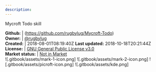 ```yaml
---
description: 
---
```

Mycroft Todo skill



**Github:** | (https://github.com/rugbylug/Mycroft-Todo)  
**Owner:** | [@rugbylug](https://github.com/rugbylug)  
**Created:** | 2018-08-01T08:19:40Z  **Last updated:** 2018-10-18T20:21:44Z  
**License:** | [GNU General Public License v3.0](https://api.github.com/licenses/gpl-3.0)  
**Market status:** | [Not in Market](https://market.mycroft.ai/skill/)  
 ![.gitbook/assets/mark-1-icon.png]  ![.gitbook/assets/mark-2-icon.png]  ![.gitbook/assets/picroft-icon.png]  ![.gitbook/assets/kde.png]  
